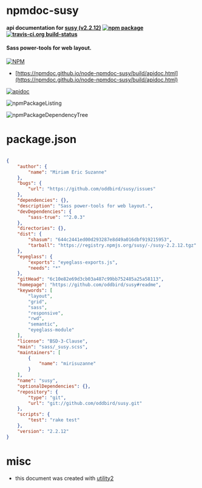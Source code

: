 # npmdoc-susy

#### api documentation for  [susy (v2.2.12)](https://github.com/oddbird/susy#readme)  [![npm package](https://img.shields.io/npm/v/npmdoc-susy.svg?style=flat-square)](https://www.npmjs.org/package/npmdoc-susy) [![travis-ci.org build-status](https://api.travis-ci.org/npmdoc/node-npmdoc-susy.svg)](https://travis-ci.org/npmdoc/node-npmdoc-susy)

#### Sass power-tools for web layout.

[![NPM](https://nodei.co/npm/susy.png?downloads=true&downloadRank=true&stars=true)](https://www.npmjs.com/package/susy)

- [https://npmdoc.github.io/node-npmdoc-susy/build/apidoc.html](https://npmdoc.github.io/node-npmdoc-susy/build/apidoc.html)

[![apidoc](https://npmdoc.github.io/node-npmdoc-susy/build/screenCapture.buildCi.browser.%252Ftmp%252Fbuild%252Fapidoc.html.png)](https://npmdoc.github.io/node-npmdoc-susy/build/apidoc.html)

![npmPackageListing](https://npmdoc.github.io/node-npmdoc-susy/build/screenCapture.npmPackageListing.svg)

![npmPackageDependencyTree](https://npmdoc.github.io/node-npmdoc-susy/build/screenCapture.npmPackageDependencyTree.svg)



# package.json

```json

{
    "author": {
        "name": "Miriam Eric Suzanne"
    },
    "bugs": {
        "url": "https://github.com/oddbird/susy/issues"
    },
    "dependencies": {},
    "description": "Sass power-tools for web layout.",
    "devDependencies": {
        "sass-true": "^2.0.3"
    },
    "directories": {},
    "dist": {
        "shasum": "644c2441ed00d293287e8d49a016dbf919215953",
        "tarball": "https://registry.npmjs.org/susy/-/susy-2.2.12.tgz"
    },
    "eyeglass": {
        "exports": "eyeglass-exports.js",
        "needs": "*"
    },
    "gitHead": "6c10e82e69d3cb03a487c99bb752485a25a58113",
    "homepage": "https://github.com/oddbird/susy#readme",
    "keywords": [
        "layout",
        "grid",
        "sass",
        "responsive",
        "rwd",
        "semantic",
        "eyeglass-module"
    ],
    "license": "BSD-3-Clause",
    "main": "sass/_susy.scss",
    "maintainers": [
        {
            "name": "mirisuzanne"
        }
    ],
    "name": "susy",
    "optionalDependencies": {},
    "repository": {
        "type": "git",
        "url": "git://github.com/oddbird/susy.git"
    },
    "scripts": {
        "test": "rake test"
    },
    "version": "2.2.12"
}
```



# misc
- this document was created with [utility2](https://github.com/kaizhu256/node-utility2)
